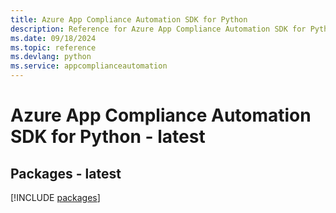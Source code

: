 ```yaml
---
title: Azure App Compliance Automation SDK for Python
description: Reference for Azure App Compliance Automation SDK for Python
ms.date: 09/18/2024
ms.topic: reference
ms.devlang: python
ms.service: appcomplianceautomation
---
```

# Azure App Compliance Automation SDK for Python - latest
## Packages - latest
[!INCLUDE [packages](app-compliance-automation-index.md)]